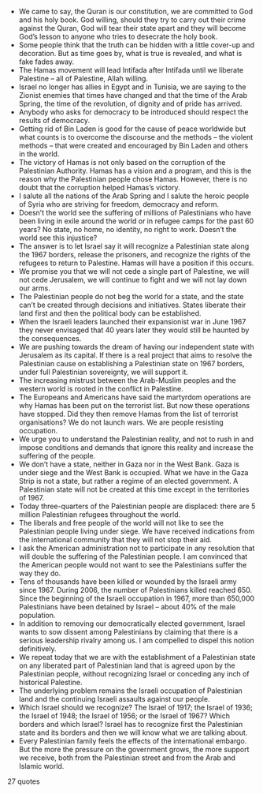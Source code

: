  - We came to say, the Quran is our constitution, we are committed to God and his holy book. God willing, should they try to carry out their crime against the Quran, God will tear their state apart and they will become God’s lesson to anyone who tries to desecrate the holy book.
 - Some people think that the truth can be hidden with a little cover-up and decoration. But as time goes by, what is true is revealed, and what is fake fades away.
 - The Hamas movement will lead Intifada after Intifada until we liberate Palestine – all of Palestine, Allah willing.
 - Israel no longer has allies in Egypt and in Tunisia, we are saying to the Zionist enemies that times have changed and that the time of the Arab Spring, the time of the revolution, of dignity and of pride has arrived.
 - Anybody who asks for democracy to be introduced should respect the results of democracy.
 - Getting rid of Bin Laden is good for the cause of peace worldwide but what counts is to overcome the discourse and the methods – the violent methods – that were created and encouraged by Bin Laden and others in the world.
 - The victory of Hamas is not only based on the corruption of the Palestinian Authority. Hamas has a vision and a program, and this is the reason why the Palestinian people chose Hamas. However, there is no doubt that the corruption helped Hamas’s victory.
 - I salute all the nations of the Arab Spring and I salute the heroic people of Syria who are striving for freedom, democracy and reform.
 - Doesn’t the world see the suffering of millions of Palestinians who have been living in exile around the world or in refugee camps for the past 60 years? No state, no home, no identity, no right to work. Doesn’t the world see this injustice?
 - The answer is to let Israel say it will recognize a Palestinian state along the 1967 borders, release the prisoners, and recognize the rights of the refugees to return to Palestine. Hamas will have a position if this occurs.
 - We promise you that we will not cede a single part of Palestine, we will not cede Jerusalem, we will continue to fight and we will not lay down our arms.
 - The Palestinian people do not beg the world for a state, and the state can’t be created through decisions and initiatives. States liberate their land first and then the political body can be established.
 - When the Israeli leaders launched their expansionist war in June 1967 they never envisaged that 40 years later they would still be haunted by the consequences.
 - We are pushing towards the dream of having our independent state with Jerusalem as its capital. If there is a real project that aims to resolve the Palestinian cause on establishing a Palestinian state on 1967 borders, under full Palestinian sovereignty, we will support it.
 - The increasing mistrust between the Arab-Muslim peoples and the western world is rooted in the conflict in Palestine.
 - The Europeans and Americans have said the martyrdom operations are why Hamas has been put on the terrorist list. But now these operations have stopped. Did they then remove Hamas from the list of terrorist organisations? We do not launch wars. We are people resisting occupation.
 - We urge you to understand the Palestinian reality, and not to rush in and impose conditions and demands that ignore this reality and increase the suffering of the people.
 - We don’t have a state, neither in Gaza nor in the West Bank. Gaza is under siege and the West Bank is occupied. What we have in the Gaza Strip is not a state, but rather a regime of an elected government. A Palestinian state will not be created at this time except in the territories of 1967.
 - Today three-quarters of the Palestinian people are displaced: there are 5 million Palestinian refugees throughout the world.
 - The liberals and free people of the world will not like to see the Palestinian people living under siege. We have received indications from the international community that they will not stop their aid.
 - I ask the American administration not to participate in any resolution that will double the suffering of the Palestinian people. I am convinced that the American people would not want to see the Palestinians suffer the way they do.
 - Tens of thousands have been killed or wounded by the Israeli army since 1967. During 2006, the number of Palestinians killed reached 650. Since the beginning of the Israeli occupation in 1967, more than 650,000 Palestinians have been detained by Israel – about 40% of the male population.
 - In addition to removing our democratically elected government, Israel wants to sow dissent among Palestinians by claiming that there is a serious leadership rivalry among us. I am compelled to dispel this notion definitively.
 - We repeat today that we are with the establishment of a Palestinian state on any liberated part of Palestinian land that is agreed upon by the Palestinian people, without recognizing Israel or conceding any inch of historical Palestine.
 - The underlying problem remains the Israeli occupation of Palestinian land and the continuing Israeli assaults against our people.
 - Which Israel should we recognize? The Israel of 1917; the Israel of 1936; the Israel of 1948; the Israel of 1956; or the Israel of 1967? Which borders and which Israel? Israel has to recognize first the Palestinian state and its borders and then we will know what we are talking about.
 - Every Palestinian family feels the effects of the international embargo. But the more the pressure on the government grows, the more support we receive, both from the Palestinian street and from the Arab and Islamic world.

27 quotes